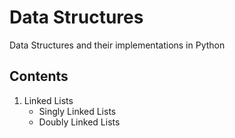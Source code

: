 # Data Structures
Data Structures and their implementations in Python

## Contents
1. Linked Lists
   * Singly Linked Lists
   * Doubly Linked Lists
